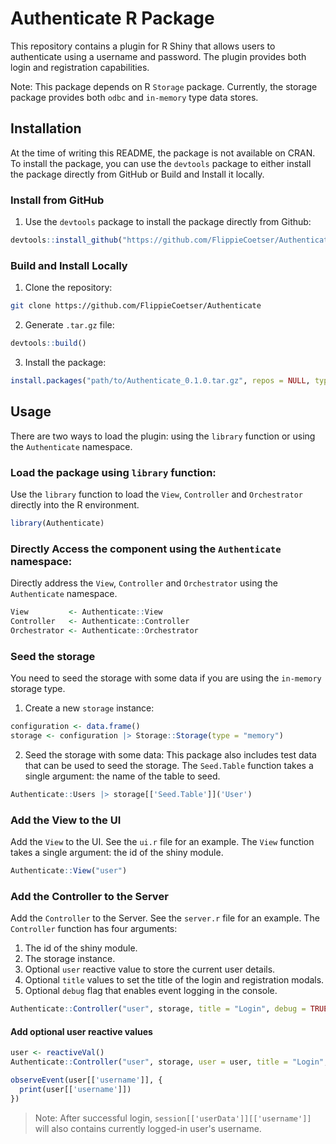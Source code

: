 # Authenticate R Package

This repository contains a plugin for R Shiny that allows users to authenticate using a username and password. The plugin provides both login and registration capabilities.

Note: This package depends on R `Storage` package. Currently, the storage package provides both `odbc` and `in-memory` type data stores.

## Installation

At the time of writing this README, the package is not available on CRAN. To install the package, you can use the `devtools` package to either install the package directly from GitHub or Build and Install it locally.

### Install from GitHub

1. Use the `devtools` package to install the package directly from Github:

```r
devtools::install_github("https://github.com/FlippieCoetser/Authenticate")
```

### Build and Install Locally

1. Clone the repository:

```bash
git clone https://github.com/FlippieCoetser/Authenticate
```

2. Generate `.tar.gz` file:

```r
devtools::build()
```

3. Install the package:

```r
install.packages("path/to/Authenticate_0.1.0.tar.gz", repos = NULL, type = "source")
```

## Usage

There are two ways to load the plugin: using the `library` function or using the `Authenticate` namespace.

### Load the package using `library` function:

Use the `library` function to load the `View`, `Controller` and `Orchestrator` directly into the R environment.

```r
library(Authenticate)
```

### Directly Access the component using the `Authenticate` namespace:

Directly address the `View`, `Controller` and `Orchestrator` using the `Authenticate` namespace.

```r
View         <- Authenticate::View
Controller   <- Authenticate::Controller
Orchestrator <- Authenticate::Orchestrator
```

### Seed the storage

You need to seed the storage with some data if you are using the `in-memory` storage type.

1. Create a new `storage` instance:

```r
configuration <- data.frame()
storage <- configuration |> Storage::Storage(type = "memory")
```

2. Seed the storage with some data:
   This package also includes test data that can be used to seed the storage. The `Seed.Table` function takes a single argument: the name of the table to seed.

```r
Authenticate::Users |> storage[['Seed.Table']]('User')
```

### Add the View to the UI

Add the `View` to the UI. See the `ui.r` file for an example. The `View` function takes a single argument: the id of the shiny module.

```r
Authenticate::View("user")
```

### Add the Controller to the Server

Add the `Controller` to the Server. See the `server.r` file for an example. The `Controller` function has four arguments:

1. The id of the shiny module.
2. The storage instance.
3. Optional `user` reactive value to store the current user details.
4. Optional `title` values to set the title of the login and registration modals.
5. Optional `debug` flag that enables event logging in the console.

```r
Authenticate::Controller("user", storage, title = "Login", debug = TRUE)
```

#### Add optional user reactive values

```r
user <- reactiveVal()
Authenticate::Controller("user", storage, user = user, title = "Login", debug = TRUE)

observeEvent(user[['username']], {
  print(user[['username']])
})
```

> Note: After successful login, `session[['userData']][['username']]` will also contains currently logged-in user's username.
